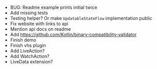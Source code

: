 * BUG: Readme example prints initial twice
* Add missing tests
* Testing helper? Or make `UpdatableStateFlow` implementation public
* Fix website with links to api
* Mention api docs on readme
* Add https://github.com/Kotlin/binary-compatibility-validator
* Finish demo
* Finish vhs plugin
* Add LiveAction?
* Add WatchAction?
* LiveData extension?
